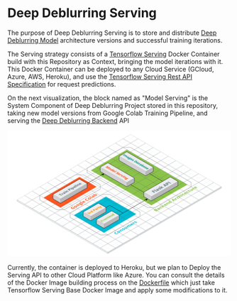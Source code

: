 # Deep Deblurring Serving
The purpose of Deep Deblurring Serving is to store and distribute [Deep Deblurring Model](https://github.com/ElPapi42/deep-deblurring-model) architecture versions and successful training iterations.

The Serving strategy consists of a [Tensorflow Serving](https://www.tensorflow.org/tfx/guide/serving) Docker Container build with this Repository as Context, bringing the model iterations with it. This Docker Container can be deployed to any Cloud Service (GCloud, Azure, AWS, Heroku), and use the [Tensorflow Serving Rest API Specification](https://www.tensorflow.org/tfx/serving/api_rest) for request predictions.

On the next visualization, the block named as "Model Serving" is the System Component of Deep Deblurring Project stored in this repository, taking new model versions from Google Colab Training Pipeline, and serving the [Deep Deblurring Backend](https://github.com/ElPapi42/deep-deblurring-backend) API

![Image](https://github.com/ElPapi42/deep-deblurring/blob/master/system_architecture.png "Arch")

Currently, the container is deployed to Heroku, but we plan to Deploy the Serving API to other Cloud Platform like Azure. You can consult the details of the Docker Image building process on the [Dockerfile](https://github.com/ElPapi42/deep-deblurring-serving/blob/master/Dockerfile) which just take Tensorflow Serving Base Docker Image and apply some modifications to it.
